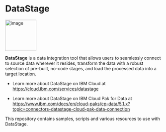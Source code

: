 # DataStage

<img width="100" alt="image" src="./Resources/datastage.png">

**DataStage** is a data integration tool that allows users to seamlessly connect to source data wherever it resides, transform the data with a robust selection of pre-built, no-code stages, and load the processed data into a target location.

* Learn more about DataStage on IBM Cloud at https://cloud.ibm.com/services/datastage

* Learn more about DataStage on IBM Cloud Pak for Data at https://www.ibm.com/docs/en/cloud-paks/cp-data/5.1.x?topic=connectors-datastage-cloud-pak-data-connection

This repository contains samples, scripts and various resources to use with DataStage.





